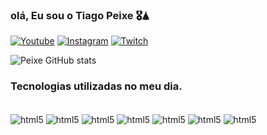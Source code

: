 ### olá, Eu sou o Tiago Peixe 🎖️🛦

[![Youtube](https://img.shields.io/badge/YouTube-FF0000?style=for-the-badge&logo=youtube&logoColor=white)](https://www.youtube.com/@peixe_opaleiro5851)
[![Instagram](https://img.shields.io/badge/Instagram-E4405F?style=for-the-badge&logo=instagram&logoColor=white)](https://www.instagram.com/peixe_opaleiro)
[![Twitch](https://img.shields.io/badge/Twitch-9146FF?style=for-the-badge&logo=twitch&logoColor=white)](https://www.twitch.tv/peixe_opaleiro)

![Peixe GitHub stats](https://github-readme-stats.vercel.app/api?username=TiagoPeixe-Dev&show_icons=true&theme=dracula)

### Tecnologias utilizadas no meu dia.

<div style="display:inline_block"><br/>   
    <img align= "center" alt="html5" src="https://img.shields.io/badge/HTML-239120?style=for-the-badge&logo=html5&logoColor=white">
    <img align= "center" alt="html5" src="https://img.shields.io/badge/CSS3-1572B6?style=for-the-badge&logo=css3&logoColor=white">
    <img align= "center" alt="html5" src="https://img.shields.io/badge/JavaScript-F7DF1E?style=for-the-badge&logo=javascript&logoColor=black">
    <img align= "center" alt="html5" src="https://img.shields.io/badge/Python-3776AB?style=for-the-badge&logo=python&logoColor=white">
    <img align= "center" alt="html5" src="https://img.shields.io/badge/TypeScript-007ACC?style=for-the-badge&logo=typescript&logoColor=white">
     <img align= "center" alt="html5" src="https://img.shields.io/badge/React-20232A?style=for-the-badge&logo=react&logoColor=61DAFB">
     <img align= "center" alt="html5" src="https://img.shields.io/badge/Node.js-43853D?style=for-the-badge&logo=node.js&logoColor=white">
</div><br/>

